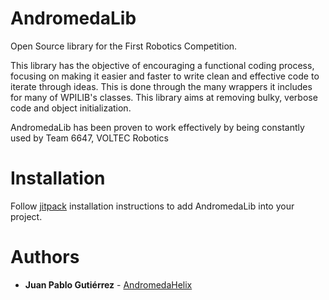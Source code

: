 # AndromedaLib
Open Source library for the First Robotics Competition.

This library has the objective of encouraging a functional coding process, focusing on making it easier and faster to write clean and effective code to iterate through ideas. This is done through the many wrappers it includes for many of WPILIB's classes. This library aims at removing bulky, verbose code and object initialization.  

AndromedaLib has been proven to work effectively by being constantly used by Team 6647, VOLTEC Robotics

# Installation 

Follow [jitpack](https://www.jitpack.io/#AndromedaHelix/AndromedaLib/da6f7e3481) installation instructions to add AndromedaLib into your project.

# Authors

* **Juan Pablo Gutiérrez** - [AndromedaHelix](https://github.com/AndromedaHelix)
